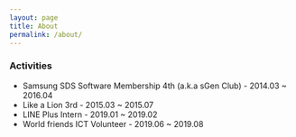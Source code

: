 ```yaml
---
layout: page
title: About
permalink: /about/
---
```


### Activities

* Samsung SDS Software Membership 4th (a.k.a sGen Club) - 2014.03 ~ 2016.04
* Like a Lion 3rd - 2015.03 ~ 2015.07
* LINE Plus Intern - 2019.01 ~ 2019.02
* World friends ICT Volunteer - 2019.06 ~ 2019.08
